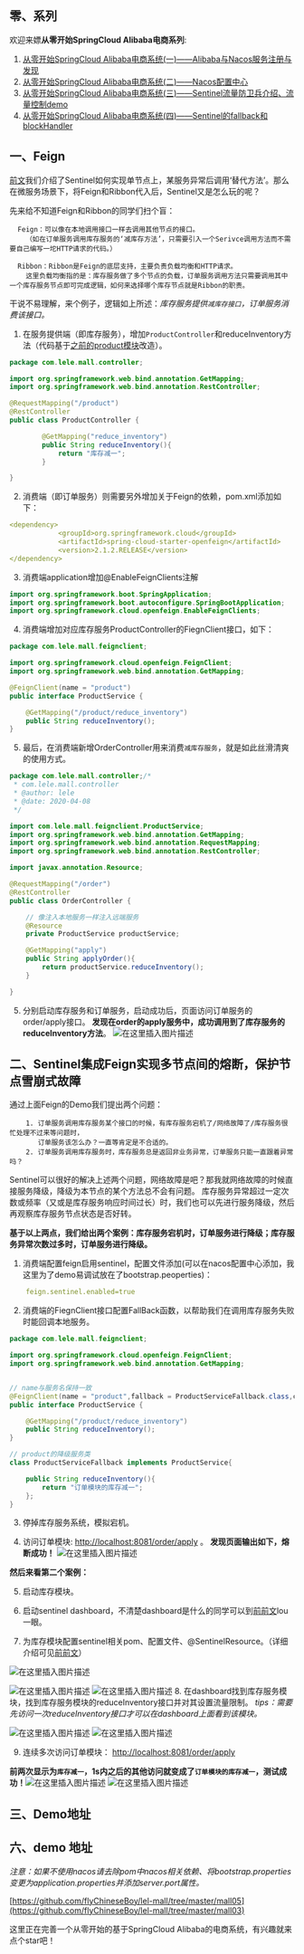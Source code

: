 
## 零、系列
  欢迎来嫖**从零开始SpringCloud Alibaba电商系列**:
1. [从零开始SpringCloud Alibaba电商系统(一)——Alibaba与Nacos服务注册与发现](https://blog.csdn.net/qq_35946969/article/details/105188015)  
2. [从零开始SpringCloud Alibaba电商系统(二)——Nacos配置中心](https://blog.csdn.net/qq_35946969/article/details/105279770)  
3. [从零开始SpringCloud Alibaba电商系统(三)——Sentinel流量防卫兵介绍、流量控制demo](https://blog.csdn.net/qq_35946969/article/details/105351082)
4. [从零开始SpringCloud Alibaba电商系统(四)——Sentinel的fallback和blockHandler](https://blog.csdn.net/qq_35946969/article/details/105375003)
## 一、Feign
  [前文](https://blog.csdn.net/qq_35946969/article/details/105375003)我们介绍了Sentinel如何实现单节点上，某服务异常后调用‘替代方法’。那么在微服务场景下，将Feign和Ribbon代入后，Sentinel又是怎么玩的呢？

先来给不知道Feign和Ribbon的同学们扫个盲：

	  Feign：可以像在本地调用接口一样去调用其他节点的接口。
	    （如在订单服务调用库存服务的‘减库存方法’，只需要引入一个Serivce调用方法而不需要自己编写一坨HTTP请求的代码。）
	  
	  Ribbon：Ribbon是Feign的底层支持，主要负责负载均衡和HTTP请求。
	    这里负载均衡指的是：库存服务做了多个节点的负载，订单服务调用方法只需要调用其中一个库存服务节点即可完成逻辑，如何来选择哪个库存节点就是Ribbon的职责。

干说不易理解，来个例子，逻辑如上所述：*库存服务提供`减库存接口`，订单服务消费该接口。*
  
  1. 在服务提供端（即库存服务），增加`ProductController`和reduceInventory方法（代码基于[之前的product模块](https://github.com/flyChineseBoy/lel-mall/tree/master/mall01)改造）。

```java
package com.lele.mall.controller;

import org.springframework.web.bind.annotation.GetMapping;
import org.springframework.web.bind.annotation.RestController;

@RequestMapping("/product")
@RestController
public class ProductController {

        @GetMapping("reduce_inventory")
        public String reduceInventory(){
            return "库存减一";
        }

}
```

  2. 消费端（即订单服务）则需要另外增加关于Feign的依赖，pom.xml添加如下：
  

```yaml
<dependency>
            <groupId>org.springframework.cloud</groupId>
            <artifactId>spring-cloud-starter-openfeign</artifactId>
            <version>2.1.2.RELEASE</version>
</dependency>
```
  3. 消费端application增加@EnableFeignClients注解
  

```java
import org.springframework.boot.SpringApplication;
import org.springframework.boot.autoconfigure.SpringBootApplication;
import org.springframework.cloud.openfeign.EnableFeignClients;

```

  4. 消费端增加对应库存服务ProductController的FiegnClient接口，如下：
  

```java
package com.lele.mall.feignclient;

import org.springframework.cloud.openfeign.FeignClient;
import org.springframework.web.bind.annotation.GetMapping;

@FeignClient(name = "product")
public interface ProductService {

    @GetMapping("/product/reduce_inventory")
    public String reduceInventory();
}
```

  5. 最后，在消费端新增OrderController用来消费`减库存服务`，就是如此丝滑清爽的使用方式。
  

```java
package com.lele.mall.controller;/*
 * com.lele.mall.controller
 * @author: lele
 * @date: 2020-04-08
 */

import com.lele.mall.feignclient.ProductService;
import org.springframework.web.bind.annotation.GetMapping;
import org.springframework.web.bind.annotation.RequestMapping;
import org.springframework.web.bind.annotation.RestController;

import javax.annotation.Resource;

@RequestMapping("/order")
@RestController
public class OrderController {

    // 像注入本地服务一样注入远端服务
    @Resource
    private ProductService productService;

    @GetMapping("apply")
    public String applyOrder(){
        return productService.reduceInventory();
    }

}
```

  5. 分别启动库存服务和订单服务，启动成功后，页面访问订单服务的 order/apply接口。
  **发现在order的apply服务中，成功调用到了库存服务的reduceInventory方法**。
  ![在这里插入图片描述](https://img-blog.csdnimg.cn/20200408232002136.png?x-oss-process=image/watermark,type_ZmFuZ3poZW5naGVpdGk,shadow_10,text_aHR0cHM6Ly9ibG9nLmNzZG4ubmV0L3FxXzM1OTQ2OTY5,size_16,color_FFFFFF,t_70)
  
## 二、Sentinel集成Feign实现多节点间的熔断，保护节点雪崩式故障
  通过上面Feign的Demo我们提出两个问题：
	
		1. 订单服务调用库存服务某个接口的时候，有库存服务宕机了/网络故障了/库存服务很忙处理不过来等问题时，
		   订单服务该怎么办？一直等肯定是不合适的。
		2. 订单服务调用库存服务时，库存服务总是返回非业务异常，订单服务只能一直跟着异常吗？

   Sentinel可以很好的解决上述两个问题，网络故障是吧？那我就网络故障的时候直接服务降级，降级为本节点的某个方法总不会有问题。
   库存服务异常超过一定次数或频率（又或是库存服务响应时间过长）时，我们也可以先进行服务降级，然后再观察库存服务节点状态是否好转。
  
   **基于以上两点，我们给出两个案例：库存服务宕机时，订单服务进行降级；库存服务异常次数过多时，订单服务进行降级。**
   
1. 消费端配置feign启用sentinel，配置文件添加(可以在nacos配置中心添加，我这里为了demo易调试放在了bootstrap.peoperties)：

```yaml
	feign.sentinel.enabled=true
```

2.  消费端的FiegnClient接口配置FallBack函数，以帮助我们在调用库存服务失败时能回调本地服务。

```java
package com.lele.mall.feignclient;

import org.springframework.cloud.openfeign.FeignClient;
import org.springframework.web.bind.annotation.GetMapping;


// name与服务名保持一致
@FeignClient(name = "product",fallback = ProductServiceFallback.class,configuration = ProductServiceFallback.class)
public interface ProductService {

    @GetMapping("/product/reduce_inventory")
    public String reduceInventory();
}

// product的降级服务类
class ProductServiceFallback implements ProductService{

    public String reduceInventory(){
        return "订单模块的库存减一";
    };
}
```

3. 停掉库存服务系统，模拟宕机。

4. 访问订单模块: [http://localhost:8081/order/apply](http://localhost:8081/order/apply) 。
 	**发现页面输出如下，熔断成功！**
 	![在这里插入图片描述](https://img-blog.csdnimg.cn/2020040922040115.png?x-oss-process=image/watermark,type_ZmFuZ3poZW5naGVpdGk,shadow_10,text_aHR0cHM6Ly9ibG9nLmNzZG4ubmV0L3FxXzM1OTQ2OTY5,size_16,color_FFFFFF,t_70)

**然后来看第二个案例：**
 
 5.  启动库存模块。

6. 启动sentinel dashboard，不清楚dashboard是什么的同学可以到[前前文](https://blog.csdn.net/qq_35946969/article/details/105351082)lou一眼。

7. 为库存模块配置sentinel相关pom、配置文件、@SentinelResource。（详细介绍可见[前前文](https://blog.csdn.net/qq_35946969/article/details/105351082)）

![在这里插入图片描述](https://img-blog.csdnimg.cn/20200409221612694.png?x-oss-process=image/watermark,type_ZmFuZ3poZW5naGVpdGk,shadow_10,text_aHR0cHM6Ly9ibG9nLmNzZG4ubmV0L3FxXzM1OTQ2OTY5,size_16,color_FFFFFF,t_70)

![在这里插入图片描述](https://img-blog.csdnimg.cn/20200409221945878.png?x-oss-process=image/watermark,type_ZmFuZ3poZW5naGVpdGk,shadow_10,text_aHR0cHM6Ly9ibG9nLmNzZG4ubmV0L3FxXzM1OTQ2OTY5,size_16,color_FFFFFF,t_70)
![在这里插入图片描述](https://img-blog.csdnimg.cn/20200409221917894.png?x-oss-process=image/watermark,type_ZmFuZ3poZW5naGVpdGk,shadow_10,text_aHR0cHM6Ly9ibG9nLmNzZG4ubmV0L3FxXzM1OTQ2OTY5,size_16,color_FFFFFF,t_70)
8.  在dashboard找到库存服务模块，找到库存服务模块的reduceInventory接口并对其设置流量限制。
*tips：需要先访问一次reduceInventory接口才可以在dashboard上面看到该模块。*

![在这里插入图片描述](https://img-blog.csdnimg.cn/20200409222245220.png?x-oss-process=image/watermark,type_ZmFuZ3poZW5naGVpdGk,shadow_10,text_aHR0cHM6Ly9ibG9nLmNzZG4ubmV0L3FxXzM1OTQ2OTY5,size_16,color_FFFFFF,t_70)
![在这里插入图片描述](https://img-blog.csdnimg.cn/20200409222307371.png?x-oss-process=image/watermark,type_ZmFuZ3poZW5naGVpdGk,shadow_10,text_aHR0cHM6Ly9ibG9nLmNzZG4ubmV0L3FxXzM1OTQ2OTY5,size_16,color_FFFFFF,t_70)

9. 连续多次访问订单模块： [http://localhost:8081/order/apply](http://localhost:8081/order/apply)
 
 **前两次显示为`库存减一`，1s内之后的其他访问就变成了`订单模块的库存减一`，测试成功！**![在这里插入图片描述](https://img-blog.csdnimg.cn/20200409222445948.png?x-oss-process=image/watermark,type_ZmFuZ3poZW5naGVpdGk,shadow_10,text_aHR0cHM6Ly9ibG9nLmNzZG4ubmV0L3FxXzM1OTQ2OTY5,size_16,color_FFFFFF,t_70)
![在这里插入图片描述](https://img-blog.csdnimg.cn/20200409222456734.png?x-oss-process=image/watermark,type_ZmFuZ3poZW5naGVpdGk,shadow_10,text_aHR0cHM6Ly9ibG9nLmNzZG4ubmV0L3FxXzM1OTQ2OTY5,size_16,color_FFFFFF,t_70)

## 三、Demo地址
  ## 六、demo 地址
 *注意：如果不使用nacos请去除pom中nacos相关依赖、将bootstrap.properties变更为application.properties并添加server.port属性。*  

 [https://github.com/flyChineseBoy/lel-mall/tree/master/mall05](https://github.com/flyChineseBoy/lel-mall/tree/master/mall03)

  这里正在完善一个从零开始的基于SpringCloud Alibaba的电商系统，有兴趣就来点个star吧！
